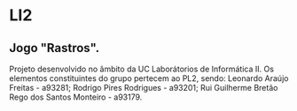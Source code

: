 # LI2
## Jogo "Rastros".
Projeto desenvolvido no âmbito da UC Laborátorios de Informática II.
Os elementos constituintes do grupo pertecem ao PL2, sendo:
Leonardo Araújo Freitas - a93281;
Rodrigo Pires Rodrigues - a93201;
Rui Guilherme Bretão Rego dos Santos Monteiro - a93179.
